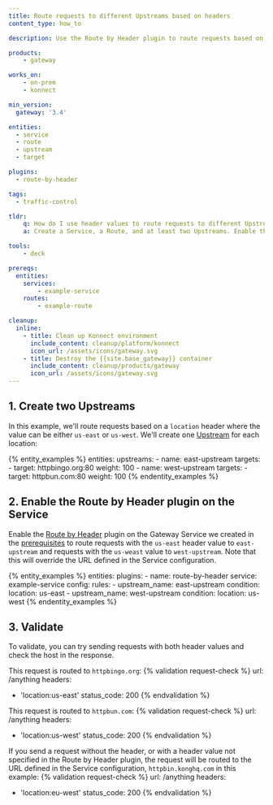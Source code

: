 ```yaml
---
title: Route requests to different Upstreams based on headers
content_type: how_to

description: Use the Route by Header plugin to route requests based on a header value.

products:
    - gateway

works_on:
    - on-prem
    - konnect

min_version:
  gateway: '3.4'

entities: 
  - service
  - route
  - upstream
  - target

plugins:
  - route-by-header

tags:
  - traffic-control

tldr:
    q: How do I use header values to route requests to different Upstreams?
    a: Create a Service, a Route, and at least two Upstreams. Enable the Route by Header plugin and configure the rules for routing requests.

tools:
    - deck

prereqs:
  entities:
    services:
        - example-service
    routes:
        - example-route

cleanup:
  inline:
    - title: Clean up Konnect environment
      include_content: cleanup/platform/konnect
      icon_url: /assets/icons/gateway.svg
    - title: Destroy the {{site.base_gateway}} container
      include_content: cleanup/products/gateway
      icon_url: /assets/icons/gateway.svg
---
```


## 1. Create two Upstreams

In this example, we'll route requests based on a `location` header where the value can be either `us-east` or `us-west`. We'll create one [Upstream](/gateway/entities/upstream/) for each location:

{% entity_examples %}
entities:
  upstreams:
    - name: east-upstream
      targets:
        - target: httpbingo.org:80
          weight: 100
    - name: west-upstream
      targets:
        - target: httpbun.com:80
          weight: 100
{% endentity_examples %}

## 2. Enable the Route by Header plugin on the Service

Enable the [Route by Header](/plugins/route-by-header/) plugin on the Gateway Service we created in the [prerequisites](#pre-configured-entities) to route requests with the `us-east` header value to `east-upstream` and requests with the `us-weast` value to `west-upstream`. 
Note that this will override the URL defined in the Service configuration.

{% entity_examples %}
entities:
    plugins:
    - name: route-by-header
      service: example-service
      config:
        rules:
        - upstream_name: east-upstream
          condition:
            location: us-east
        - upstream_name: west-upstream
          condition:
            location: us-west
{% endentity_examples %}

## 3. Validate
To validate, you can try sending requests with both header values and check the host in the response.

This request is routed to `httpbingo.org`:
{% validation request-check %}
url: /anything
headers:
  - 'location:us-east'
status_code: 200
{% endvalidation %}

This request is routed to `httpbun.com`:
{% validation request-check %}
url: /anything
headers:
  - 'location:us-west'
status_code: 200
{% endvalidation %}


If you send a request without the header, or with a header value not specified in the Route by Header plugin, the request will be routed to the URL defined in the Service configuration, `httpbin.konghq.com` in this example:
{% validation request-check %}
url: /anything
headers:
- 'location:eu-west'
status_code: 200
{% endvalidation %}